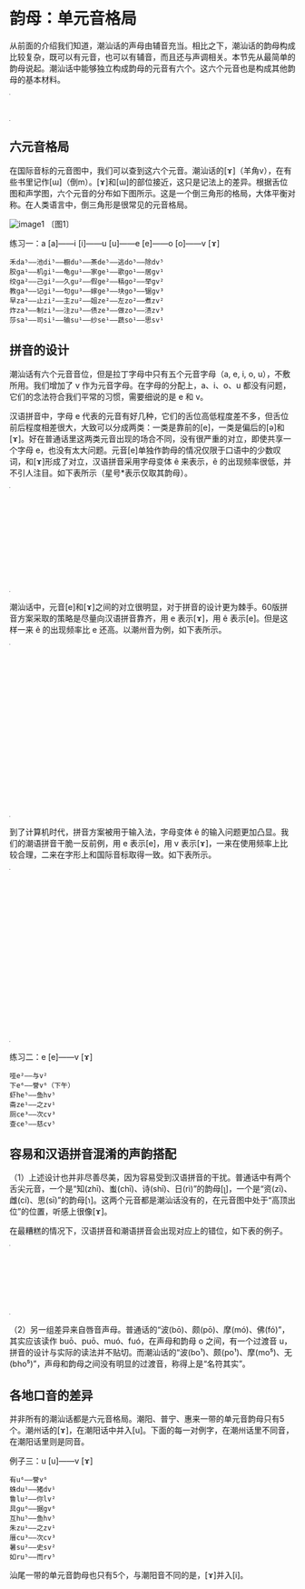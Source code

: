 # 韵母：单元音格局

从前面的介绍我们知道，潮汕话的声母由辅音充当。相比之下，潮汕话的韵母构成比较复杂，既可以有元音，也可以有辅音，而且还与声调相关。本节先从最简单的韵母说起。潮汕话中能够独立构成韵母的元音有六个。这六个元音也是构成其他韵母的基本材料。

<table style="width:1px; white-space:nowrap; text-align:center;">
  <tr>
    <td><span style="font-size:2em;">a</span> [a] 亚</td>
    <td><span style="font-size:2em;">i</span> [i] 衣</td>
    <td><span style="font-size:2em;">u</span> [u] 污</td>
    <td><span style="font-size:2em;">e</span> [e] 哑</td>
    <td><span style="font-size:2em;">o</span> [o] 窝</td>
    <td><span style="font-size:2em;">v</span> [ɤ] 余</td>
  </tr>
</table>

## 六元音格局

在国际音标的元音图中，我们可以查到这六个元音。潮汕话的[ɤ]（羊角v），在有些书里记作[ɯ]（倒m）。[ɤ]和[ɯ]的部位接近，这只是记法上的差异。根据舌位图和声学图，六个元音的分布如下图所示。这是一个倒三角形的格局，大体平衡对称。在人类语言中，倒三角形是很常见的元音格局。

![image1] 〔图1〕

练习一：a [a]——i [i]——u [u]——e [e]——o [o]——v [ɤ]

```
禾da⁵——池di⁵——橱du⁵——茶de⁵——逃do⁵——除dv⁵
胶ga¹——机gi¹——龟gu¹——家ge¹——歌go¹——居gv¹
绞ga²——己gi²——久gu²——假ge²——稿go²——举gv²
教ga³——记gi³——句gu³——嫁ge³——块go³——锯gv³
早za²——止zi²——主zu²——姐ze²——左zo²——煮zv²
炸za³——制zi³——注zu³——债ze³——做zo³——渍zv³
莎sa¹——司si¹——输su¹——纱se¹——蔬so¹——思sv¹
```

## 拼音的设计

潮汕话有六个元音音位，但是拉丁字母中只有五个元音字母（a, e, i, o, u），不敷所用。我们增加了 v 作为元音字母。在字母的分配上，a、i、o、u 都没有问题，它们的念法符合我们平常的习惯，需要细说的是 e 和 v。

汉语拼音中，字母 e 代表的元音有好几种，它们的舌位高低程度差不多，但舌位前后程度相差很大，大致可以分成两类：一类是靠前的[e]，一类是偏后的[ə]和[ɤ]。好在普通话里这两类元音出现的场合不同，没有很严重的对立，即使共享一个字母 e，也没有太大问题。元音[e]单独作韵母的情况仅限于口语中的少数叹词，和[ɤ]形成了对立，汉语拼音采用字母变体 ê 来表示，ê 的出现频率很低，并不引人注目。如下表所示（星号*表示仅取其韵母）。

<table style="width:1px; white-space:nowrap; text-align:center;">
  <tr>
    <td></td>
    <td>[e]</td>
    <td>[ɤ] / [ə]</td>
  </tr>
  <tr>
    <td>常规字母 e</td>
    <td>　<br>
      ie [ie] 耶<br>
      üe [ye] 约<br>
      ei [ei] 黑*<br>
      uei [uei] 威</td>
    <td>e [ɤ] 鹅<br>
      en [ən] 恩<br>
      uen [uən] 温<br>
      eng [əŋ] 亨*<br>
      ueng [uəŋ] 翁</td>
  </tr>
  <tr>
    <td>字母变体 ê</td>
    <td>ê [e] 欸（叹词）</td>
    <td></td>
  </tr>
</table>

潮汕话中，元音[e]和[ɤ]之间的对立很明显，对于拼音的设计更为棘手。60版拼音方案采取的策略是尽量向汉语拼音靠齐，用 e 表示[ɤ]，用 ê 表示[e]。但是这样一来 ê 的出现频率比 e 还高。以潮州音为例，如下表所示。

<table style="width:1px; white-space:nowrap; text-align:center;">
  <tr>
    <td></td>
    <td>[e]</td>
    <td>[ɤ]</td>
  </tr>
  <tr>
    <td>常规字母 e</td>
    <td></td>
    <td>e 余<br>
      eng 斤* / ek 乞*</td>
  </tr>
  <tr>
    <td>字母变体 ê</td>
    <td>ê 哑 / êh 客*<br>
      iê 腰 / iêh 约<br>
      uê 锅 / uêh 划<br>
      êng 英 / êk 液<br>
      iêng 焉 / iêk 洁*<br>
      uêng 冤 / uêk 越<br>
      êⁿ 楹<br>
      iêⁿ 羊<br>
      uêⁿ 横*</td>
    <td></td>
  </tr>
</table>

到了计算机时代，拼音方案被用于输入法，字母变体 ê 的输入问题更加凸显。我们的潮语拼音干脆一反前例，用 e 表示[e]，用 v 表示[ɤ]，一来在使用频率上比较合理，二来在字形上和国际音标取得一致。如下表所示。

<table style="width:1px; white-space:nowrap; text-align:center;">
  <tr>
    <td></td>
    <td>[e]</td>
    <td>[ɤ]</td>
  </tr>
  <tr>
    <td>常规字母 e</td>
    <td>e 哑 / eh 客*<br>
      ie 腰 / ieh 约<br>
      ue 锅 / ueh 划<br>
      eng 英 / ek 液<br>
      ieng 焉 / iek 洁*<br>
      ueng 冤 / uek 越<br>
      eⁿ 楹<br>
      ieⁿ 羊<br>
      ueⁿ 横*</td>
    <td></td>
  </tr>
  <tr>
    <td>字母变体 ê</td>
    <td></td>
    <td>v 余<br>
      vng 斤* / vk 乞*</td>
  </tr>
</table>

练习二：e [e]——v [ɤ]

```
哑e²——与v²
下e⁶——誉v⁶（下午）
虾he⁵——鱼hv⁵
斋ze¹——之zv¹
厕ce³——次cv³
查ce⁵——慈cv⁵
```

## 容易和汉语拼音混淆的声韵搭配

（1）上述设计也并非尽善尽美，因为容易受到汉语拼音的干扰。普通话中有两个舌尖元音，一个是“知(zhī)、蚩(chī)、诗(shī)、日(rì)”的韵母[ʅ]，一个是“资(zī)、雌(cí)、思(sī)”的韵母[ɿ]。这两个元音都是潮汕话没有的，在元音图中处于“高顶出位”的位置，听感上很像[ɤ]。

在最糟糕的情况下，汉语拼音和潮语拼音会出现对应上的错位，如下表的例子。

<table style="width:1px; white-space:nowrap; text-align:center;">
  <tr>
    <td>例字</td>
    <td>厕</td>
    <td>次</td>
    <td>妻</td>
  </tr>
  <tr>
    <td>汉语拼音（普通话）</td>
    <td><span style="font-size:2em;">cè</span> [tsʰɤ]</td>
    <td><span style="font-size:2em;">cì</span> [tsʰɿ]</td>
    <td><span style="font-size:2em;">qī</span> [tɕʰi]</td>
  </tr>
  <tr>
    <td>潮语拼音（潮汕话）</td>
    <td><span style="font-size:2em;">ce³</span> [tsʰe]</td>
    <td><span style="font-size:2em;">cv³</span> [tsʰɤ]</td>
    <td><span style="font-size:2em;">ci¹</span> [tɕʰi]</td>
  </tr>
</table>

（2）另一组差异来自唇音声母。普通话的“波(bō)、颇(pō)、摩(mó)、佛(fó)”，其实应该读作 buō、puō、muó、fuó，在声母和韵母 o 之间，有一个过渡音 u，拼音的设计与实际的读法并不贴切。而潮汕话的“波(bo¹)、颇(po¹)、摩(mo⁵)、无(bho⁵)”，声母和韵母之间没有明显的过渡音，称得上是“名符其实”。

## 各地口音的差异

并非所有的潮汕话都是六元音格局。潮阳、普宁、惠来一带的单元音韵母只有5个。潮州话的[ɤ]，在潮阳话中并入[u]。下面的每一对例字，在潮州话里不同音，在潮阳话里则是同音。

例子三：u [u]——v [ɤ]

```
有u⁶——誉v⁶
蛛du¹——猪dv¹
鲁lu²——你lv²
具gu⁶——据gv⁶
互hu⁵——鱼hv⁵
朱zu¹——之zv¹
厝cu³——次cv³
暑su²——史sv²
如ru⁵——而rv⁵
```

汕尾一带的单元音韵母也只有5个，与潮阳音不同的是，[ɤ]并入[i]。

[image1]: http://ww3.sinaimg.cn/large/006mIeATjw1f239jua8oaj3064064dfp.jpg
